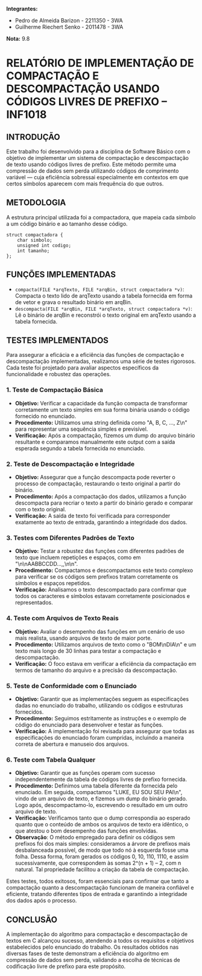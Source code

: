 **Integrantes:**

* Pedro de Almeida Barizon - 2211350 - 3WA
* Guilherme Riechert Senko - 2011478 - 3WA

**Nota:** 9.8

# RELATÓRIO DE IMPLEMENTAÇÃO DE COMPACTAÇÃO E DESCOMPACTAÇÃO USANDO CÓDIGOS LIVRES DE PREFIXO – INF1018

## INTRODUÇÃO

Este trabalho foi desenvolvido para a disciplina de Software Básico com o objetivo de implementar um sistema de compactação e descompactação de texto usando códigos livres de prefixo. Este método permite uma compressão de dados sem perda utilizando códigos de comprimento variável — cuja eficiência sobressai especialmente em contextos em que certos símbolos aparecem com mais frequência do que outros.

## METODOLOGIA

A estrutura principal utilizada foi a compactadora, que mapeia cada símbolo a um código binário e ao tamanho desse código.

```
struct compactadora {
    char simbolo;
    unsigned int codigo;
    int tamanho;
};
```

## FUNÇÕES IMPLEMENTADAS

* `compacta(FILE *arqTexto, FILE *arqBin, struct compactadora *v)`: Compacta o texto lido de arqTexto usando a tabela fornecida em forma de vetor e grava o resultado binário em arqBin.
* `descompacta(FILE *arqBin, FILE *arqTexto, struct compactadora *v)`: Lê o binário de arqBin e reconstrói o texto original em arqTexto usando a tabela fornecida.

## TESTES IMPLEMENTADOS

Para assegurar a eficácia e a eficiência das funções de compactação e descompactação implementadas, realizamos uma série de testes rigorosos. Cada teste foi projetado para avaliar aspectos específicos da funcionalidade e robustez das operações.

### 1. Teste de Compactação Básica

* **Objetivo:** Verificar a capacidade da função compacta de transformar corretamente um texto simples em sua forma binária usando o código fornecido no enunciado.
* **Procedimento:** Utilizamos uma string definida como "A, B, C, ..., Z\n" para representar uma sequência simples e previsível.
* **Verificação:** Após a compactação, fizemos um dump do arquivo binário resultante e comparamos manualmente este output com a saída esperada segundo a tabela fornecida no enunciado.

### 2. Teste de Descompactação e Integridade

* **Objetivo:** Assegurar que a função descompacta pode reverter o processo de compactação, restaurando o texto original a partir do binário.
* **Procedimento:** Após a compactação dos dados, utilizamos a função descompacta para recriar o texto a partir do binário gerado e comparar com o texto original.
* **Verificação:** A saída de texto foi verificada para corresponder exatamente ao texto de entrada, garantindo a integridade dos dados.

### 3. Testes com Diferentes Padrões de Texto

* **Objetivo:** Testar a robustez das funções com diferentes padrões de texto que incluem repetições e espaços, como em "\n\nAABBCCDD...,,\n\n".
* **Procedimento:** Compactamos e descompactamos este texto complexo para verificar se os códigos sem prefixos tratam corretamente os símbolos e espaços repetidos.
* **Verificação:** Analisamos o texto descompactado para confirmar que todos os caracteres e símbolos estavam corretamente posicionados e representados.

### 4. Teste com Arquivos de Texto Reais

* **Objetivo:** Avaliar o desempenho das funções em um cenário de uso mais realista, usando arquivos de texto de maior porte.
* **Procedimento:** Utilizamos arquivos de texto como o "BOM\nDIA\n" e um texto mais longo de 30 linhas para testar a compactação e descompactação.
* **Verificação:** O foco estava em verificar a eficiência da compactação em termos de tamanho do arquivo e a precisão da descompactação.

### 5. Teste de Conformidade com o Enunciado

* **Objetivo:** Garantir que as implementações seguem as especificações dadas no enunciado do trabalho, utilizando os códigos e estruturas fornecidos.
* **Procedimento:** Seguimos estritamente as instruções e o exemplo de código do enunciado para desenvolver e testar as funções.
* **Verificação:** A implementação foi revisada para assegurar que todas as especificações do enunciado foram cumpridas, incluindo a maneira correta de abertura e manuseio dos arquivos.

### 6. Teste com Tabela Qualquer

* **Objetivo:** Garantir que as funções operam com sucesso independentemente da tabela de códigos livres de prefixo fornecida.
* **Procedimento:** Definimos uma tabela diferente da fornecida pelo enunciado. Em seguida, compactamos "LUKE, EU SOU SEU PAI\n", vindo de um arquivo de texto, e fizemos um dump do binário gerado. Logo após, descompactamo-lo, escrevendo o resultado em um outro arquivo de texto.
* **Verificação:** Verificamos tanto que o dump correspondia ao esperado quanto que o conteúdo de ambos os arquivos de texto era idêntico, o que atestou o bom desempenho das funções envolvidas.
* **Observação**: O método empregado para definir os códigos sem prefixos foi dos mais simples: consideramos a árvore de prefixos mais desbalanceada possível, de modo que todo nó à esquerda fosse uma folha. Dessa forma, foram gerados os códigos 0, 10, 110, 1110, e assim sucessivamente, que correspondem às somas 2^(n + 1) – 2, com n natural. Tal propriedade facilitou a criação da tabela de compactação.

Estes testes, todos exitosos, foram essenciais para confirmar que tanto a compactação quanto a descompactação funcionam de maneira confiável e eficiente, tratando diferentes tipos de entrada e garantindo a integridade dos dados após o processo.

## CONCLUSÃO

A implementação do algoritmo para compactação e descompactação de textos em C alcançou sucesso, atendendo a todos os requisitos e objetivos estabelecidos pelo enunciado do trabalho. Os resultados obtidos nas diversas fases de teste demonstram a eficiência do algoritmo em compressão de dados sem perda, validando a escolha de técnicas de codificação livre de prefixo para este propósito.
